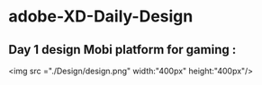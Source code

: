 # adobe-XD-Daily-Design
## Day 1 design Mobi platform for gaming :
<img src ="./Design/design.png" width:"400px" height:"400px"/>
